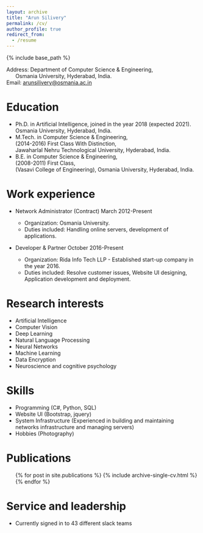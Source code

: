 ```yaml
---
layout: archive
title: "Arun Silivery"
permalink: /cv/
author_profile: true
redirect_from:
  - /resume
---
```


{% include base_path %}




Address: Department of Computer Science & Engineering,<br/>
&nbsp;&nbsp;&nbsp;&nbsp;&nbsp;&nbsp;Osmania University, Hyderabad, India.<br/>
Email: arunsilivery@osmania.ac.in


Education
======
* Ph.D. in Artificial Intelligence, joined in the year 2018 (expected 2021).<br/>
  Osmania University, Hyderabad, India.
* M.Tech. in Computer Science & Engineering, <br/>
  (2014-2016) First Class With Distinction,<br/> 
  Jawaharlal Nehru Technological University, Hyderabad, India.
* B.E. in Computer Science & Engineering, <br/>
  (2008-2011) First Class,<br/>
  (Vasavi College of Engineering), Osmania University, Hyderabad, India.  

Work experience
======
* Network Administrator (Contract) March 2012-Present
  * Organization: Osmania University.
  * Duties included: Handling online servers, development of applications.
  
* Developer & Partner   October 2016-Present 
  * Organization: Rida Info Tech LLP - Established start-up company in the year 2016.
  * Duties included: Resolve customer issues, Website UI designing, Application development and deployment.

Research interests
======
  * Artificial Intelligence
  * Computer Vision
  * Deep Learning 
  * Natural Language Processing
  * Neural Networks
  * Machine Learning
  * Data Encryption
  * Neuroscience and cognitive psychology
  
Skills
======
  * Programming (C#, Python, SQL)
  * Website UI (Bootstrap, jquery)
  * System Infrastructure (Experienced in building and maintaining networks infrastructure and managing servers)
  * Hobbies (Photography)
  
  

Publications
======
  <ul>{% for post in site.publications %}
    {% include archive-single-cv.html %}
  {% endfor %}</ul>
  

Service and leadership
======
* Currently signed in to 43 different slack teams
